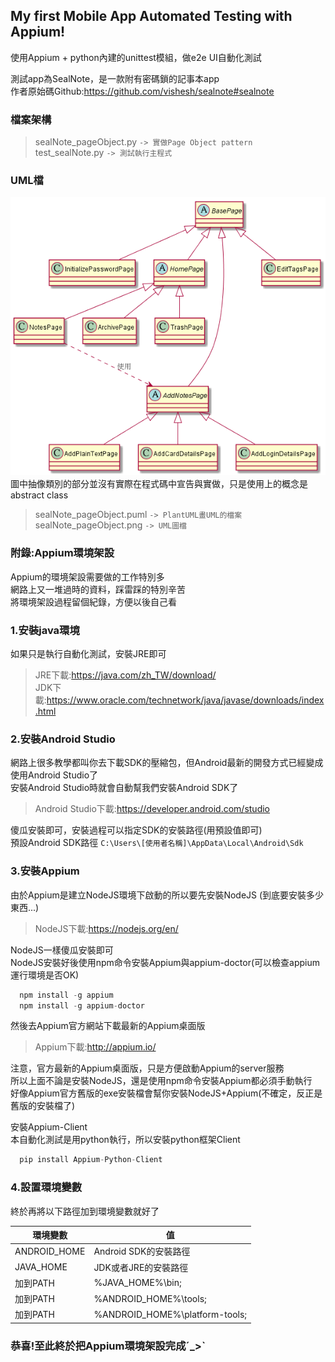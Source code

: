 ## My first Mobile App Automated Testing with Appium!  
使用Appium + python內建的unittest模組，做e2e UI自動化測試  

測試app為SealNote，是一款附有密碼鎖的記事本app  
作者原始碼Github:https://github.com/vishesh/sealnote#sealnote  

### 檔案架構  
>sealNote_pageObject.py  `-> 實做Page Object pattern`  
>test_sealNote.py  `-> 測試執行主程式`  

### UML檔  
![image](sealNote_pageObjectUML.png)  
圖中抽像類別的部分並沒有實際在程式碼中宣告與實做，只是使用上的概念是abstract class  
>sealNote_pageObject.puml  `-> PlantUML畫UML的檔案`  
>sealNote_pageObject.png  `-> UML圖檔`  

### 附錄:Appium環境架設
Appium的環境架設需要做的工作特別多  
網路上又一堆過時的資料，踩雷踩的特別辛苦  
將環境架設過程留個紀錄，方便以後自己看  

### 1.安裝java環境  
如果只是執行自動化測試，安裝JRE即可  
>JRE下載:https://java.com/zh_TW/download/  
>JDK下載:https://www.oracle.com/technetwork/java/javase/downloads/index.html  

### 2.安裝Android Studio  
網路上很多教學都叫你去下載SDK的壓縮包，但Android最新的開發方式已經變成使用Android Studio了  
安裝Android Studio時就會自動幫我們安裝Android SDK了  
>Android Studio下載:https://developer.android.com/studio  

傻瓜安裝即可，安裝過程可以指定SDK的安裝路徑(用預設值即可)  
預設Android SDK路徑 `C:\Users\[使用者名稱]\AppData\Local\Android\Sdk`  

### 3.安裝Appium  
由於Appium是建立NodeJS環境下啟動的所以要先安裝NodeJS (到底要安裝多少東西...)  
>NodeJS下載:https://nodejs.org/en/  

NodeJS一樣傻瓜安裝即可  
NodeJS安裝好後使用npm命令安裝Appium與appium-doctor(可以檢查appium運行環境是否OK)  
```javascript
  npm install -g appium
  npm install -g appium-doctor
```
然後去Appium官方網站下載最新的Appium桌面版  
>Appium下載:http://appium.io/  

注意，官方最新的Appium桌面版，只是方便啟動Appium的server服務  
所以上面不論是安裝NodeJS，還是使用npm命令安裝Appium都必須手動執行  
好像Appium官方舊版的exe安裝檔會幫你安裝NodeJS+Appium(不確定，反正是舊版的安裝檔了)  

安裝Appium-Client  
本自動化測試是用python執行，所以安裝python框架Client  
```javascript
  pip install Appium-Python-Client
```

### 4.設置環境變數
終於再將以下路徑加到環境變數就好了  

| 環境變數     | 值                             |
|--------------|--------------------------------|
| ANDROID_HOME | Android SDK的安裝路徑          |
| JAVA_HOME    | JDK或者JRE的安裝路徑           |
| 加到PATH     | %JAVA_HOME%\bin;               |
| 加到PATH     | %ANDROID_HOME%\tools;          |
| 加到PATH     | %ANDROID_HOME%\platform-tools; |

### 恭喜!至此終於把Appium環境架設完成ˊ_>ˋ